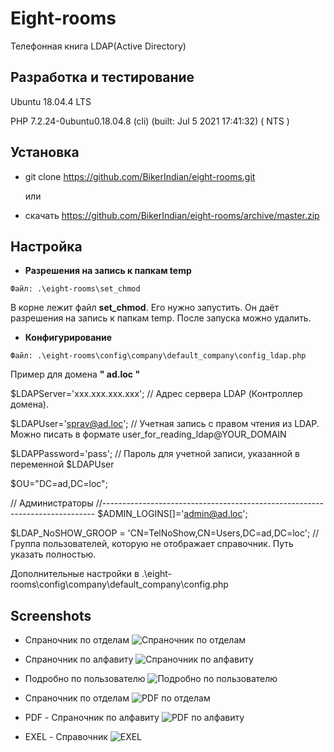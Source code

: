 Eight-rooms
=====

Телефонная книга  LDAP(Active Directory)

## Разработка и тестирование
Ubuntu 18.04.4 LTS

PHP 7.2.24-0ubuntu0.18.04.8 (cli) (built: Jul  5 2021 17:41:32) ( NTS )


## Установка 
* git clone https://github.com/BikerIndian/eight-rooms.git

  или 
* скачать https://github.com/BikerIndian/eight-rooms/archive/master.zip

## Настройка

* **Разрешения на запись к папкам temp**
```
Файл: .\eight-rooms\set_chmod
```
В корне лежит файл **set_chmod**. 
Его нужно запустить. Он даёт разрешения на запись к папкам temp.
После запуска можно удалить.


* **Конфигурирование**

```
Файл: .\eight-rooms\config\company\default_company\config_ldap.php
```

Пример для домена **" ad.loc "**

$LDAPServer='ххх.ххх.ххх.ххх';	// Адрес сервера LDAP (Контроллер домена).

$LDAPUser='sprav@ad.loc'; // Учетная запись c правом чтения из LDAP. Можно писать в формате user_for_reading_ldap@YOUR_DOMAIN

$LDAPPassword='pass'; // Пароль для учетной записи, указанной в переменной $LDAPUser

$OU="DC=ad,DC=loc";

// Администраторы
//----------------------------------------------------------------------------
$ADMIN_LOGINS[]='admin@ad.loc';

$LDAP_NoSHOW_GROOP = 'CN=TelNoShow,CN=Users,DC=ad,DC=loc'; // Группа пользователей, которую не отображает справочник. Путь указать полностью. 

Дополнительные настройки в 
.\eight-rooms\config\company\default_company\config.php


## Screenshots
* Спраночник по отделам
![Спраночник по отделам](https://raw.githubusercontent.com/BikerIndian/eight-rooms/master/temp/img/1.png)



* Спраночник по алфавиту
![Спраночник по алфавиту](https://raw.githubusercontent.com/BikerIndian/eight-rooms/master/temp/img/2.png)



* Подробно по пользователю
![Подробно по пользователю](https://raw.githubusercontent.com/BikerIndian/eight-rooms/master/temp/img/3.png)



* Спраночник по отделам
![PDF по отделам](https://raw.githubusercontent.com/BikerIndian/eight-rooms/master/temp/img/5.png)



* PDF - Спраночник по алфавиту
![PDF по алфавиту](https://raw.githubusercontent.com/BikerIndian/eight-rooms/master/temp/img/4.png)


* EXEL - Справочник
![EXEL](https://raw.githubusercontent.com/BikerIndian/eight-rooms/master/temp/img/6.png)
